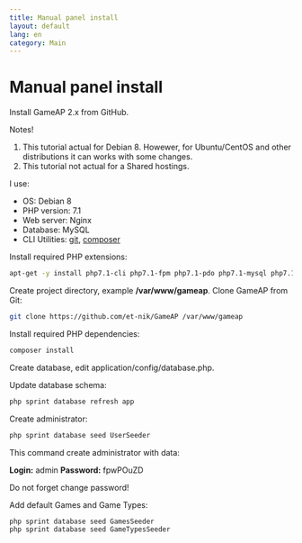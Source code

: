 ```yaml
---
title: Manual panel install
layout: default
lang: en
category: Main
---
```


# Manual panel install

Install GameAP 2.x from GitHub.

Notes!
1. This tutorial actual for Debian 8. Howewer, for Ubuntu/CentOS and other distributions it can works with some changes.
2. This tutorial not actual for a Shared hostings.

I use:
* OS: Debian 8
* PHP version: 7.1
* Web server: Nginx
* Database: MySQL
* CLI Utilities: [git](requirements.html#git), [composer](requirements.html#composer)

Install required PHP extensions:
```bash
apt-get -y install php7.1-cli php7.1-fpm php7.1-pdo php7.1-mysql php7.1-redis php7.1-gd php7.1-mcrypt php7.1-curl php7.1-bz2 php7.1-xml php7.1-mbstring php7.1-bcmath
```

Create project directory, example **/var/www/gameap**. Clone GameAP from Git:
```bash
git clone https://github.com/et-nik/GameAP /var/www/gameap
```

Install required PHP dependencies:
```bash
composer install
```

Create database, edit  application/config/database.php.

Update database schema:
```bash
php sprint database refresh app
```

Create administrator:
```bash
php sprint database seed UserSeeder
```
This command create administrator with data:

**Login:** admin
**Password:** fpwPOuZD

Do not forget change password!

Add default Games and Game Types:
```bash
php sprint database seed GamesSeeder
php sprint database seed GameTypesSeeder
```
